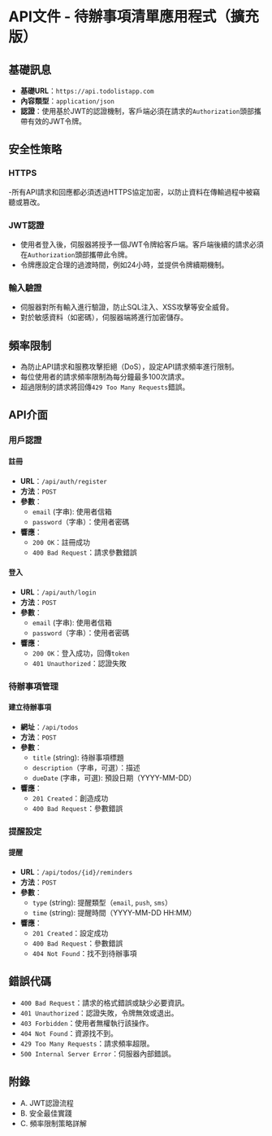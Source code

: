 
# API文件 - 待辦事項清單應用程式（擴充版）

## 基礎訊息

- **基礎URL**：`https://api.todolistapp.com`
- **內容類型**：`application/json`
- **認證**：使用基於JWT的認證機制，客戶端必須在請求的`Authorization`頭部攜帶有效的JWT令牌。

## 安全性策略

### HTTPS

-所有API請求和回應都必須透過HTTPS協定加密，以防止資料在傳輸過程中被竊聽或篡改。

### JWT認證

- 使用者登入後，伺服器將授予一個JWT令牌給客戶端。客戶端後續的請求必須在`Authorization`頭部攜帶此令牌。
- 令牌應設定合理的過渡時間，例如24小時，並提供令牌續期機制。

### 輸入驗證

- 伺服器對所有輸入進行驗證，防止SQL注入、XSS攻擊等安全威脅。
- 對於敏感資料（如密碼），伺服器端將進行加密儲存。

## 頻率限制

- 為防止API請求和服務攻擊拒絕（DoS），設定API請求頻率進行限制。
- 每位使用者的請求頻率限制為每分鐘最多100次請求。
- 超過限制的請求將回傳`429 Too Many Requests`錯誤。

## API介面

### 用戶認證

#### 註冊

- **URL**：`/api/auth/register`
- **方法**：`POST`
- **參數**：
  - `email` (字串): 使用者信箱
  - `password`（字串）：使用者密碼
- **響應**：
  - `200 OK`：註冊成功
  - `400 Bad Request`：請求參數錯誤

#### 登入

- **URL**：`/api/auth/login`
- **方法**：`POST`
- **參數**：
  - `email` (字串): 使用者信箱
  - `password`（字串）：使用者密碼
- **響應**：
  - `200 OK`：登入成功，回傳`token`
  - `401 Unauthorized`：認證失敗

### 待辦事項管理

#### 建立待辦事項

- **網址**：`/api/todos`
- **方法**：`POST`
- **參數**：
  - `title` (string): 待辦事項標題
  - `description`（字串，可選）：描述
  - `dueDate` (字串，可選): 預設日期（YYYY-MM-DD）
- **響應**：
  - `201 Created`：創造成功
  - `400 Bad Request`：參數錯誤

### 提醒設定

#### 提醒

- **URL**：`/api/todos/{id}/reminders`
- **方法**：`POST`
- **參數**：
  - `type` (string): 提醒類型（`email`, `push`, `sms`）
  - `time` (string): 提醒時間（YYYY-MM-DD HH:MM）
- **響應**：
  - `201 Created`：設定成功
  - `400 Bad Request`：參數錯誤
  - `404 Not Found`：找不到待辦事項

## 錯誤代碼

- `400 Bad Request`：請求的格式錯誤或缺少必要資訊。
- `401 Unauthorized`：認證失敗，令牌無效或退出。
- `403 Forbidden`：使用者無權執行該操作。
- `404 Not Found`：資源找不到。
- `429 Too Many Requests`：請求頻率超限。
- `500 Internal Server Error`：伺服器內部錯誤。

## 附錄

- A. JWT認證流程
- B. 安全最佳實踐
- C. 頻率限制策略詳解

